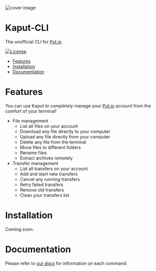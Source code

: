 ![cover image](https://github.com/davidchalifoux/kaput-cli/blob/main/cover.png?raw=true)

# Kaput-CLI

The unofficial CLI for [Put.io](https://put.io)

[![License](https://img.shields.io/github/license/davidchalifoux/kaput-cli.svg)](https://github.com/davidchalifoux/kaput-cli/blob/main/LICENSE)

- [Features](#features)
- [Installation](#installation)
- [Documentation](#documentation)

# Features

You can use Kaput to _completely_ manage your [Put.io](https://put.io) account from the comfort of your terminal!

- File management
  - List all files on your account
  - Download any file directly to your computer
  - Upload any file directly from your computer
  - Delete any file from the terminal
  - Move files to different folders
  - Rename files
  - Extract archives remotely
- Transfer management
  - List all transfers on your account
  - Add and start new transfers
  - Cancel any running transfers
  - Retry failed transfers
  - Remove old transfers
  - Clean your transfers list

# Installation

Coming soon.

# Documentation

Please refer to [our docs](https://docs.kaput.sh/info/get-started) for information on each command.
